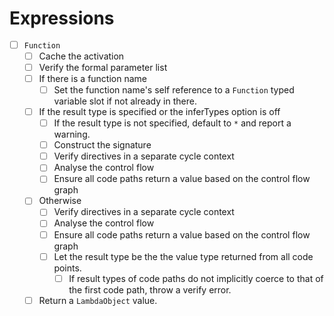 # Expressions

* [ ] `Function`
  * [ ] Cache the activation
  * [ ] Verify the formal parameter list
  * [ ] If there is a function name
    * [ ] Set the function name's self reference to a `Function` typed variable slot if not already in there.
  * [ ] If the result type is specified or the inferTypes option is off
    * [ ] If the result type is not specified, default to `*` and report a warning.
    * [ ] Construct the signature
    * [ ] Verify directives in a separate cycle context
    * [ ] Analyse the control flow
    * [ ] Ensure all code paths return a value based on the control flow graph
  * [ ] Otherwise
    * [ ] Verify directives in a separate cycle context
    * [ ] Analyse the control flow
    * [ ] Ensure all code paths return a value based on the control flow graph
    * [ ] Let the result type be the the value type returned from all code points.
      * [ ] If result types of code paths do not implicitly coerce to that of the first code path, throw a verify error.
  * [ ] Return a `LambdaObject` value.